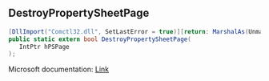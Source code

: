 ## DestroyPropertySheetPage

```csharp
[DllImport("Comctl32.dll", SetLastError = true)][return: MarshalAs(UnmanagedType.Bool)]
public static extern bool DestroyPropertySheetPage(
   IntPtr hPSPage
);
```

Microsoft documentation: [Link](https://learn.microsoft.com/en-us/windows/win32/api/prsht/nf-prsht-destroypropertysheetpage)
